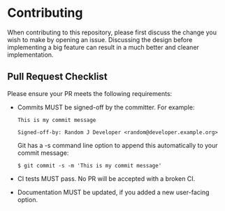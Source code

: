 # Contributing

When contributing to this repository, please first discuss the change you wish
to make by opening an issue. Discussing the design before implementing a big
feature can result in a much better and cleaner implementation. 

## Pull Request Checklist

Please ensure your PR meets the following requirements:
- Commits MUST be signed-off by the committer. For example:

   ```
   This is my commit message

   Signed-off-by: Random J Developer <random@developer.example.org>
   ```

  Git has a -s command line option to append this automatically to your commit
  message:

   ```console
   $ git commit -s -m 'This is my commit message'
   ```
- CI tests MUST pass. No PR will be accepted with a broken CI.
- Documentation MUST be updated, if you added a new user-facing option.
